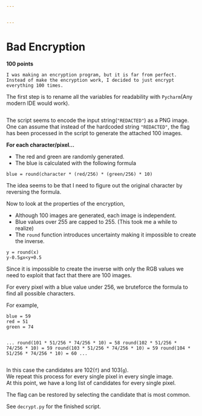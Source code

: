```yaml
---


---
```


<h1 id="bad-encryption">Bad Encryption</h1>
<p><strong>100 points</strong></p>
<pre><code>I was making an encryption program, but it is far from perfect. 
Instead of make the encryption work, I decided to just encrypt everything 100 times.
</code></pre>
<p>The first step is to rename all the variables for readability with <code>Pycharm</code>(Any modern IDE would work).</p>
<p><img src="https://gyazo.com/8500147c8e648d83249c10bec091b672.png" alt=""></p>
<p>The script seems to encode the input string(<code>"REDACTED"</code>)  as a PNG image.<br>
One can assume that instead of the hardcoded string <code>"REDACTED"</code>, the flag has been processed in the script to generate the attached 100 images.</p>
<p><strong>For each character/pixel…</strong></p>
<ul>
<li>The red and green are randomly generated.</li>
<li>The blue is calculated with the following formula</li>
</ul>
<pre><code>blue = round(character * (red/256) * (green/256) * 10)
</code></pre>
<p>The idea seems to be that I need to figure out the original character by reversing the formula.</p>
<p>Now to look at the properties of the encryption,</p>
<ul>
<li>Although 100 images are generated, each image is independent.</li>
<li>Blue values over 255 are capped to 255. (This took me a while to realize)</li>
<li>The <code>round</code> function introduces uncertainty making it impossible to create the inverse.</li>
</ul>
<pre><code>y = round(x)
y-0.5≦x&lt;y+0.5
</code></pre>
<p>Since it is impossible to create the inverse with only the RGB values we need to exploit that fact that there are 100 images.</p>
<p>For every pixel with a blue value under 256, we bruteforce the formula to find all possible characters.</p>
<p>For example,</p>
<pre><code>blue = 59
red = 51
green = 74

...
round(101 * 51/256 * 74/256 * 10) = 58
round(102 * 51/256 * 74/256 * 10) = 59
round(103 * 51/256 * 74/256 * 10) = 59
round(104 * 51/256 * 74/256 * 10) = 60
...
</code></pre>
<p>In this case the candidates are 102(<code>f</code>) and 103(<code>g</code>).<br>
We repeat this process for every single pixel in every single image.<br>
At this point, we have a long list of candidates for every single pixel.
<img src="https://gyazo.com/be48ddfda91f7cd19843548cfd8f2bdb.png" alt=""></p>
<p>The flag can be restored by selecting the candidate that is most common.</p>
<p>See <code>decrypt.py</code> for the finished script.</p>


